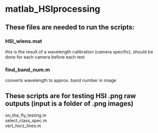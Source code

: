 # matlab_HSIprocessing

## These files are needed to run the scripts:

### HSI_wlens.mat  
this is the result of a wavelength calibration (camera specific),
should be done for each camera before each test   

### find_band_num.m  
converts wavelength to approx. band number in image

## These scripts are for testing HSI .png raw outputs (input is a folder of .png images)
on_the_fly_testing.m  
select_class_spec.m  
vert_horz_lines.m
